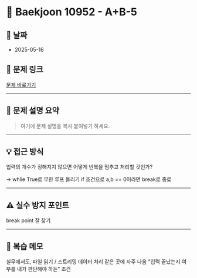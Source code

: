 # 📝 Baekjoon 10952 - A+B-5

## 📅 날짜
- 2025-05-16

## 🔗 문제 링크
[문제 바로가기](https://www.acmicpc.net/problem/10952)

---

## 📌 문제 설명 요약

> 여기에 문제 설명을 복사 붙여넣기 하세요.

---

## 💡 접근 방식

입력의 개수가 정해지지 않으면 어떻게 반복을 멈추고 처리할 것인가?

-> whlie True로 무한 루프 돌리기
if 조건으로 a,b == 0이라면  break로 종료

---

## ⚠️ 실수 방지 포인트

break point 잘 찾기

---

## 🧠 복습 메모

실무에서도, 파일 읽기 / 스트리밍 데이터 처리 같은 곳에 자주 나옴
"입력 끝났는지 여부를 내가 판단해야 하는” 조건
